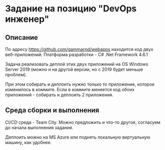 # Задание на позицию "DevOps инженер"

## Описание

По адресу https://github.com/gammarnd/webapps находится код двух веб-приложений.
Платформа разработки - C# .Net Framework 4.6.1

Задача реализовать деплой этих двух приложений на OS Windows Server 2019 (можно и на другой версии, но с 2019 будет меньше проблем).

При этом собирать и деплоить нужно только то приложение, которое изменилось в коммите.
Если в коммите меняется код обоих приложений - собирать и деплоить 2 приложения.

## Среда сборки и выполнения
CI/CD среда - Team City. Можно предложить и что-то другое, согласуем до начала выполнения задания.

Деплоить можно на MS Azure или поднять локальную виртуальную машину, как удобнее.
